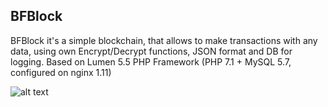 ## BFBlock
BFBlock it's a simple blockchain, that allows to make transactions with any data, using own Encrypt/Decrypt functions, JSON format and DB for logging. Based on Lumen 5.5 PHP Framework (PHP 7.1 + MySQL 5.7, configured on nginx 1.11)

![alt text](http://codecustoms.ru/img/logo.png)
